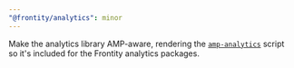 ```yaml
---
"@frontity/analytics": minor
---
```


Make the analytics library AMP-aware, rendering the
[`amp-analytics`](https://amp.dev/documentation/components/amp-analytics/)
script so it's included for the Frontity analytics packages.
